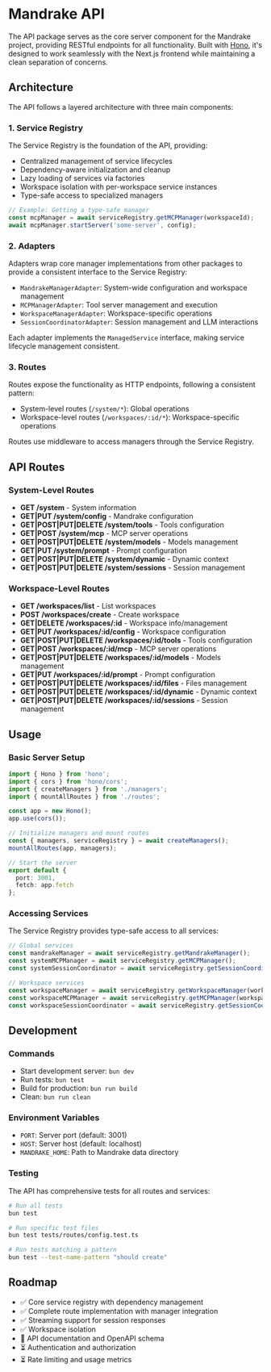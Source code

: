 # Mandrake API

The API package serves as the core server component for the Mandrake project, providing RESTful endpoints for all functionality. Built with [Hono](https://hono.dev/), it's designed to work seamlessly with the Next.js frontend while maintaining a clean separation of concerns.

## Architecture

The API follows a layered architecture with three main components:

### 1. Service Registry

The Service Registry is the foundation of the API, providing:

- Centralized management of service lifecycles
- Dependency-aware initialization and cleanup
- Lazy loading of services via factories
- Workspace isolation with per-workspace service instances
- Type-safe access to specialized managers

```typescript
// Example: Getting a type-safe manager
const mcpManager = await serviceRegistry.getMCPManager(workspaceId);
await mcpManager.startServer('some-server', config);
```

### 2. Adapters

Adapters wrap core manager implementations from other packages to provide a consistent interface to the Service Registry:

- `MandrakeManagerAdapter`: System-wide configuration and workspace management
- `MCPManagerAdapter`: Tool server management and execution
- `WorkspaceManagerAdapter`: Workspace-specific operations
- `SessionCoordinatorAdapter`: Session management and LLM interactions

Each adapter implements the `ManagedService` interface, making service lifecycle management consistent.

### 3. Routes

Routes expose the functionality as HTTP endpoints, following a consistent pattern:

- System-level routes (`/system/*`): Global operations
- Workspace-level routes (`/workspaces/:id/*`): Workspace-specific operations

Routes use middleware to access managers through the Service Registry.

## API Routes

### System-Level Routes
- **GET /system** - System information
- **GET|PUT /system/config** - Mandrake configuration
- **GET|POST|PUT|DELETE /system/tools** - Tools configuration
- **GET|POST /system/mcp** - MCP server operations
- **GET|POST|PUT|DELETE /system/models** - Models management
- **GET|PUT /system/prompt** - Prompt configuration
- **GET|POST|PUT|DELETE /system/dynamic** - Dynamic context
- **GET|POST|PUT|DELETE /system/sessions** - Session management

### Workspace-Level Routes
- **GET /workspaces/list** - List workspaces
- **POST /workspaces/create** - Create workspace
- **GET|DELETE /workspaces/:id** - Workspace info/management
- **GET|PUT /workspaces/:id/config** - Workspace configuration
- **GET|POST|PUT|DELETE /workspaces/:id/tools** - Tools configuration
- **GET|POST /workspaces/:id/mcp** - MCP server operations
- **GET|POST|PUT|DELETE /workspaces/:id/models** - Models management
- **GET|PUT /workspaces/:id/prompt** - Prompt configuration
- **GET|POST|PUT|DELETE /workspaces/:id/files** - Files management
- **GET|POST|PUT|DELETE /workspaces/:id/dynamic** - Dynamic context
- **GET|POST|PUT|DELETE /workspaces/:id/sessions** - Session management

## Usage

### Basic Server Setup

```typescript
import { Hono } from 'hono';
import { cors } from 'hono/cors';
import { createManagers } from './managers';
import { mountAllRoutes } from './routes';

const app = new Hono();
app.use(cors());

// Initialize managers and mount routes
const { managers, serviceRegistry } = await createManagers();
mountAllRoutes(app, managers);

// Start the server
export default {
  port: 3001,
  fetch: app.fetch
};
```

### Accessing Services

The Service Registry provides type-safe access to all services:

```typescript
// Global services
const mandrakeManager = await serviceRegistry.getMandrakeManager();
const systemMCPManager = await serviceRegistry.getMCPManager();
const systemSessionCoordinator = await serviceRegistry.getSessionCoordinator();

// Workspace services
const workspaceManager = await serviceRegistry.getWorkspaceManager(workspaceId);
const workspaceMCPManager = await serviceRegistry.getMCPManager(workspaceId);
const workspaceSessionCoordinator = await serviceRegistry.getSessionCoordinator(workspaceId);
```

## Development

### Commands
- Start development server: `bun dev`
- Run tests: `bun test`
- Build for production: `bun run build`
- Clean: `bun run clean`

### Environment Variables
- `PORT`: Server port (default: 3001)
- `HOST`: Server host (default: localhost)
- `MANDRAKE_HOME`: Path to Mandrake data directory

### Testing

The API has comprehensive tests for all routes and services:

```bash
# Run all tests
bun test

# Run specific test files
bun test tests/routes/config.test.ts

# Run tests matching a pattern
bun test --test-name-pattern "should create"
```

## Roadmap

- ✅ Core service registry with dependency management
- ✅ Complete route implementation with manager integration
- ✅ Streaming support for session responses
- ✅ Workspace isolation
- 🔄 API documentation and OpenAPI schema
- ⏳ Authentication and authorization
- ⏳ Rate limiting and usage metrics